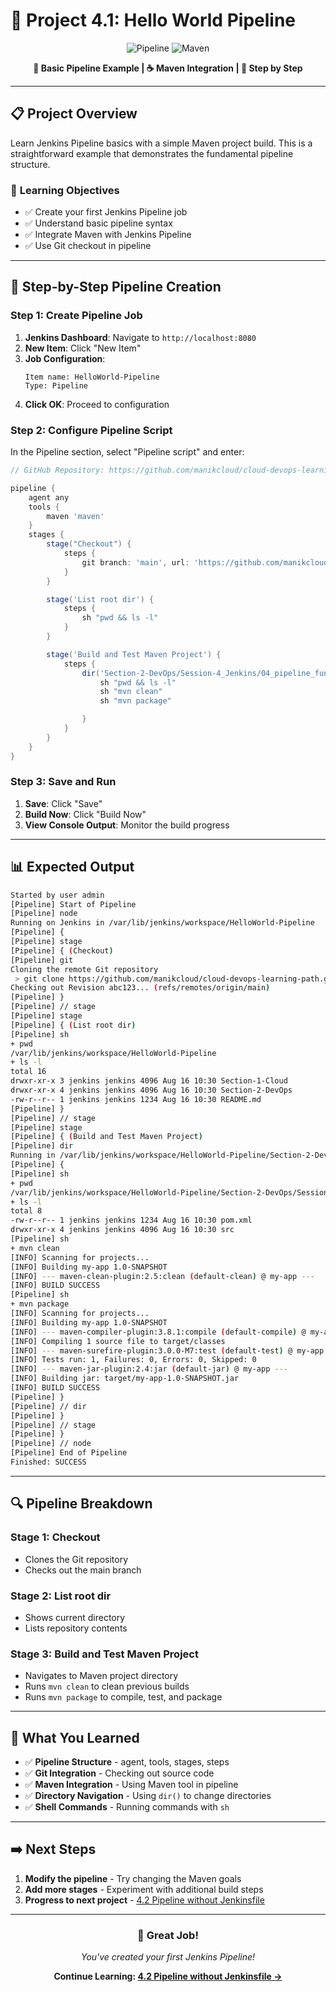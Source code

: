 # 🚀 Project 4.1: Hello World Pipeline

<div align="center">

![Pipeline](https://img.shields.io/badge/Jenkins-Pipeline-blue?style=for-the-badge&logo=jenkins&logoColor=white)
![Maven](https://img.shields.io/badge/Apache-Maven-orange?style=for-the-badge&logo=apache-maven&logoColor=white)

**📜 Basic Pipeline Example | ☕ Maven Integration | 🔧 Step by Step**

</div>

---

## 📋 Project Overview

Learn Jenkins Pipeline basics with a simple Maven project build. This is a straightforward example that demonstrates the fundamental pipeline structure.

### 🎯 **Learning Objectives**
- ✅ Create your first Jenkins Pipeline job
- ✅ Understand basic pipeline syntax
- ✅ Integrate Maven with Jenkins Pipeline
- ✅ Use Git checkout in pipeline

---

## 🔧 Step-by-Step Pipeline Creation

### **Step 1: Create Pipeline Job**
1. **Jenkins Dashboard**: Navigate to `http://localhost:8080`
2. **New Item**: Click "New Item"
3. **Job Configuration**:
   ```
   Item name: HelloWorld-Pipeline
   Type: Pipeline
   ```
4. **Click OK**: Proceed to configuration

### **Step 2: Configure Pipeline Script**

In the Pipeline section, select "Pipeline script" and enter:

```groovy
// GitHub Repository: https://github.com/manikcloud/cloud-devops-learning-path/tree/main/Section-2-DevOps/Session-4_Jenkins/04_pipeline_fundamentals/4.1_helloworld_pipeline

pipeline {
    agent any
    tools {
        maven 'maven'
    }
    stages {
        stage("Checkout") {   
            steps {               	 
                git branch: 'main', url: 'https://github.com/manikcloud/cloud-devops-learning-path.git'        	 
            }    
        }

        stage('List root dir') {
            steps {
                sh "pwd && ls -l"
            }
        }

        stage('Build and Test Maven Project') {
            steps {
                dir('Section-2-DevOps/Session-4_Jenkins/04_pipeline_fundamentals/4.1_helloworld_pipeline/my-app') {
                    sh "pwd && ls -l"
                    sh "mvn clean"
                    sh "mvn package"

                }
            }
        }
    }
}
```

### **Step 3: Save and Run**
1. **Save**: Click "Save"
2. **Build Now**: Click "Build Now"
3. **View Console Output**: Monitor the build progress

---

## 📊 Expected Output

```bash
Started by user admin
[Pipeline] Start of Pipeline
[Pipeline] node
Running on Jenkins in /var/lib/jenkins/workspace/HelloWorld-Pipeline
[Pipeline] {
[Pipeline] stage
[Pipeline] { (Checkout)
[Pipeline] git
Cloning the remote Git repository
 > git clone https://github.com/manikcloud/cloud-devops-learning-path.git
Checking out Revision abc123... (refs/remotes/origin/main)
[Pipeline] }
[Pipeline] // stage
[Pipeline] stage
[Pipeline] { (List root dir)
[Pipeline] sh
+ pwd
/var/lib/jenkins/workspace/HelloWorld-Pipeline
+ ls -l
total 16
drwxr-xr-x 3 jenkins jenkins 4096 Aug 16 10:30 Section-1-Cloud
drwxr-xr-x 4 jenkins jenkins 4096 Aug 16 10:30 Section-2-DevOps
-rw-r--r-- 1 jenkins jenkins 1234 Aug 16 10:30 README.md
[Pipeline] }
[Pipeline] // stage
[Pipeline] stage
[Pipeline] { (Build and Test Maven Project)
[Pipeline] dir
Running in /var/lib/jenkins/workspace/HelloWorld-Pipeline/Section-2-DevOps/Session-4_Jenkins/04_pipeline_fundamentals/4.1_helloworld_pipeline/my-app
[Pipeline] {
[Pipeline] sh
+ pwd
/var/lib/jenkins/workspace/HelloWorld-Pipeline/Section-2-DevOps/Session-4_Jenkins/04_pipeline_fundamentals/4.1_helloworld_pipeline/my-app
+ ls -l
total 8
-rw-r--r-- 1 jenkins jenkins 1234 Aug 16 10:30 pom.xml
drwxr-xr-x 4 jenkins jenkins 4096 Aug 16 10:30 src
[Pipeline] sh
+ mvn clean
[INFO] Scanning for projects...
[INFO] Building my-app 1.0-SNAPSHOT
[INFO] --- maven-clean-plugin:2.5:clean (default-clean) @ my-app ---
[INFO] BUILD SUCCESS
[Pipeline] sh
+ mvn package
[INFO] Scanning for projects...
[INFO] Building my-app 1.0-SNAPSHOT
[INFO] --- maven-compiler-plugin:3.8.1:compile (default-compile) @ my-app ---
[INFO] Compiling 1 source file to target/classes
[INFO] --- maven-surefire-plugin:3.0.0-M7:test (default-test) @ my-app ---
[INFO] Tests run: 1, Failures: 0, Errors: 0, Skipped: 0
[INFO] --- maven-jar-plugin:2.4:jar (default-jar) @ my-app ---
[INFO] Building jar: target/my-app-1.0-SNAPSHOT.jar
[INFO] BUILD SUCCESS
[Pipeline] }
[Pipeline] // dir
[Pipeline] }
[Pipeline] // stage
[Pipeline] }
[Pipeline] // node
[Pipeline] End of Pipeline
Finished: SUCCESS
```

---

## 🔍 Pipeline Breakdown

### **Stage 1: Checkout**
- Clones the Git repository
- Checks out the main branch

### **Stage 2: List root dir**
- Shows current directory
- Lists repository contents

### **Stage 3: Build and Test Maven Project**
- Navigates to Maven project directory
- Runs `mvn clean` to clean previous builds
- Runs `mvn package` to compile, test, and package

---

## 🎯 What You Learned

- ✅ **Pipeline Structure** - agent, tools, stages, steps
- ✅ **Git Integration** - Checking out source code
- ✅ **Maven Integration** - Using Maven tool in pipeline
- ✅ **Directory Navigation** - Using `dir()` to change directories
- ✅ **Shell Commands** - Running commands with `sh`

---

## ➡️ Next Steps

1. **Modify the pipeline** - Try changing the Maven goals
2. **Add more stages** - Experiment with additional build steps
3. **Progress to next project** - [4.2 Pipeline without Jenkinsfile](../4.2_pipeline_no_jenkinsfile/README.md)

---

<div align="center">

### 🎯 **Great Job!**
*You've created your first Jenkins Pipeline!*

**Continue Learning: [4.2 Pipeline without Jenkinsfile →](../4.2_pipeline_no_jenkinsfile/README.md)**

</div>
